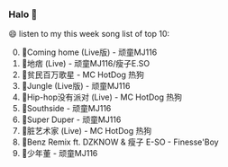 

### Halo 👋

😄 listen to my this week song list of top 10:

0. 🌈Coming home (Live版) - 顽童MJ116
1. 🌈地痞 (Live) - 顽童MJ116/瘦子E.SO
2. 🌈贫民百万歌星 - MC HotDog 热狗
3. 🌈Jungle (Live版) - 顽童MJ116
4. 🌈Hip-hop没有派对 (Live) - MC HotDog 热狗
5. 🌈Southside - 顽童MJ116
6. 🌈Super Duper - 顽童MJ116
7. 🌈脏艺术家 (Live) - MC HotDog 热狗
8. 🌈Benz Remix ft. DZKNOW & 瘦子 E-SO - Finesse'Boy
9. 🌈少年董 - 顽童MJ116

